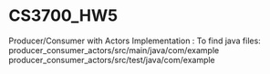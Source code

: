 # CS3700_HW5

Producer/Consumer with Actors Implementation : 
  To find java files: producer_consumer_actors/src/main/java/com/example
                      producer_consumer_actors/src/test/java/com/example
